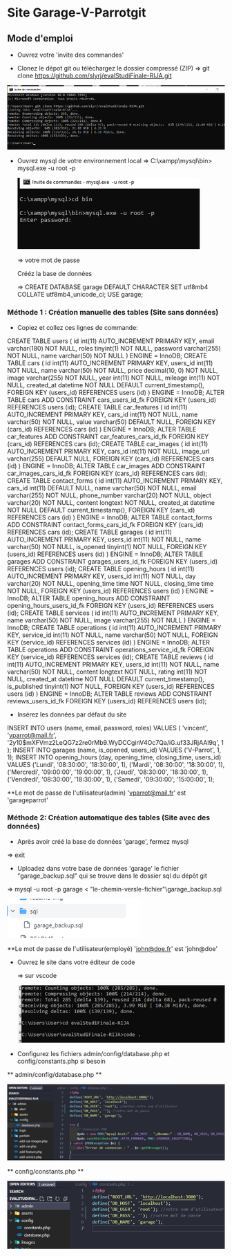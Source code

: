 # Site Garage-V-Parrotgit



## Mode d'emploi 


- Ouvrez votre 'invite des commandes'

- Clonez le dépot  git ou téléchargez le dossier compressé (ZIP)
  => git clone https://github.com/slyrj/evalStudiFinale-RIJA.git

![clonnage dossier en image](https://github.com/slyrj/evalStudiFinale-RIJA/blob/main/readme-img/clone.png)

- Ouvrez mysql de votre environnement local
  =>  C:\xampp\mysql\bin>  mysql.exe -u root -p

  ![session mysql en image](https://github.com/slyrj/evalStudiFinale-RIJA/blob/main/readme-img/mysql.png)


  => votre mot de passe

  Crééz la base de données

  => CREATE DATABASE garage DEFAULT CHARACTER SET utf8mb4 COLLATE utf8mb4_unicode_ci;
     USE garage;

### Méthode 1 : Création manuelle des tables (Site sans données)
- Copiez et collez ces lignes de commande:

CREATE TABLE users (
  id int(11) AUTO_INCREMENT PRIMARY KEY,
  email varchar(180) NOT NULL,
  roles tinyint(1) NOT NULL,
  password varchar(255) NOT NULL,
  name varchar(50) NOT NULL
) ENGINE = InnoDB;
CREATE TABLE cars (
  id int(11) AUTO_INCREMENT PRIMARY KEY,
  users_id int(11) NOT NULL,
  name varchar(50) NOT NULL,
  price decimal(10, 0) NOT NULL,
  image varchar(255) NOT NULL,
  year int(11) NOT NULL,
  mileage int(11) NOT NULL,
  created_at datetime NOT NULL DEFAULT current_timestamp(),
  FOREIGN KEY (users_id) REFERENCES users (id)
) ENGINE = InnoDB;
ALTER TABLE cars
ADD CONSTRAINT cars_users_id_fk FOREIGN KEY (users_id) REFERENCES users (id);
CREATE TABLE car_features (
  id int(11) AUTO_INCREMENT PRIMARY KEY,
  cars_id int(11) NOT NULL,
  name varchar(50) NOT NULL,
  value varchar(50) DEFAULT NULL,
  FOREIGN KEY (cars_id) REFERENCES cars (id)
) ENGINE = InnoDB;
ALTER TABLE car_features
ADD CONSTRAINT car_features_cars_id_fk FOREIGN KEY (cars_id) REFERENCES cars (id);
CREATE TABLE car_images (
  id int(11) AUTO_INCREMENT PRIMARY KEY,
  cars_id int(11) NOT NULL,
  image_url varchar(255) DEFAULT NULL,
  FOREIGN KEY (cars_id) REFERENCES cars (id)
) ENGINE = InnoDB;
ALTER TABLE car_images
ADD CONSTRAINT car_images_cars_id_fk FOREIGN KEY (cars_id) REFERENCES cars (id);
CREATE TABLE contact_forms (
  id int(11) AUTO_INCREMENT PRIMARY KEY,
  cars_id int(11) DEFAULT NULL,
  name varchar(50) NOT NULL,
  email varchar(255) NOT NULL,
  phone_number varchar(20) NOT NULL,
  object varchar(20) NOT NULL,
  content longtext NOT NULL,
  created_at datetime NOT NULL DEFAULT current_timestamp(),
  FOREIGN KEY (cars_id) REFERENCES cars (id)
) ENGINE = InnoDB;
ALTER TABLE contact_forms
ADD CONSTRAINT contact_forms_cars_id_fk FOREIGN KEY (cars_id) REFERENCES cars (id);
CREATE TABLE garages (
  id int(11) AUTO_INCREMENT PRIMARY KEY,
  users_id int(11) NOT NULL,
  name varchar(50) NOT NULL,
  is_opened tinyint(1) NOT NULL,
  FOREIGN KEY (users_id) REFERENCES users (id)
) ENGINE = InnoDB;
ALTER TABLE garages
ADD CONSTRAINT garages_users_id_fk FOREIGN KEY (users_id) REFERENCES users (id);
CREATE TABLE opening_hours (
  id int(11) AUTO_INCREMENT PRIMARY KEY,
  users_id int(11) NOT NULL,
  day varchar(20) NOT NULL,
  opening_time time NOT NULL,
  closing_time time NOT NULL,
  FOREIGN KEY (users_id) REFERENCES users (id)
) ENGINE = InnoDB;
ALTER TABLE opening_hours
ADD CONSTRAINT opening_hours_users_id_fk FOREIGN KEY (users_id) REFERENCES users (id);
CREATE TABLE services (
  id int(11) AUTO_INCREMENT PRIMARY KEY,
  name varchar(50) NOT NULL,
  image varchar(255) NOT NULL
) ENGINE = InnoDB;
CREATE TABLE operations (
  id int(11) AUTO_INCREMENT PRIMARY KEY,
  service_id int(11) NOT NULL,
  name varchar(50) NOT NULL,
  FOREIGN KEY (service_id) REFERENCES services (id)
) ENGINE = InnoDB;
ALTER TABLE operations
ADD CONSTRAINT operations_service_id_fk FOREIGN KEY (service_id) REFERENCES services (id);
CREATE TABLE reviews (
  id int(11) AUTO_INCREMENT PRIMARY KEY,
  users_id int(11) NOT NULL,
  name varchar(50) NOT NULL,
  content longtext NOT NULL,
  rating int(11) NOT NULL,
  created_at datetime NOT NULL DEFAULT current_timestamp(),
  is_published tinyint(1) NOT NULL,
  FOREIGN KEY (users_id) REFERENCES users (id)
) ENGINE = InnoDB;
ALTER TABLE reviews
ADD CONSTRAINT reviews_users_id_fk FOREIGN KEY (users_id) REFERENCES users (id);

   
- Insérez les données par défaut du site

INSERT INTO users (name, email, password, roles)
VALUES (
    'vincent',
    'vparrot@mail.fr',
    '$2y$10$mXFVmz2LeQG7z2re0rMb9.WyDCCginV4Oc7Qa/iG.uf33JRjAAl9q',
    1
  );
INSERT INTO garages (name, is_opened, users_id)
VALUES ('V-Parrot', 1, 1);
INSERT INTO opening_hours (day, opening_time, closing_time, users_id)
VALUES ('Lundi', '08:30:00', '18:30:00', 1),
  ('Mardi', '08:30:00', '18:30:00', 1),
  ('Mercredi', '09:00:00', '19:00:00', 1),
  ('Jeudi', '08:30:00', '18:30:00', 1),
  ('Vendredi', '08:30:00', '18:30:00', 1),
  ('Samedi', '09:30:00', '15:00:00', 1);

  **Le mot de passe de l'utilisateur(admin) 'vparrot@mail.fr' est 'garageparrot' 

### Méthode 2: Création automatique des tables (Site avec des données)

- Après avoir créé la base de données 'garage', fermez mysql 

 => exit

- Uploadez dans votre base de données 'garage' le fichier "garage_backup.sql" qui se trouve dans le dossier sql du dépôt git  

 => mysql -u root -p garage < "le-chemin-versle-fichier"\garage_backup.sql

 ![Image fichier backup dans dsossier sql](https://github.com/slyrj/evalStudiFinale-RIJA/blob/main/readme-img/back-up.png)

  **Le mot de passe de l'utilisateur(employé) 'john@doe.fr' est 'john@doe' 

 - Ouvrez le site  dans votre éditeur de code 

   => sur vscode 

    ![<image edit site avec vscode](https://github.com/slyrj/evalStudiFinale-RIJA/blob/main/readme-img/vsc.png)

- Configurez les fichiers admin/config/database.php et config/constants.php si besoin

** admin/config/database.php **

 ![<image fichier database.php](https://github.com/slyrj/evalStudiFinale-RIJA/blob/main/readme-img/admin-config.png)

 ** config/constants.php **

 ![<image fichier database.php](https://github.com/slyrj/evalStudiFinale-RIJA/blob/main/readme-img/constants.png)
